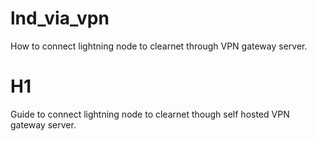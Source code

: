 # lnd_via_vpn
How to connect lightning node to clearnet through VPN gateway server.

# H1 
Guide to connect lightning node to clearnet though self hosted VPN gateway server.
